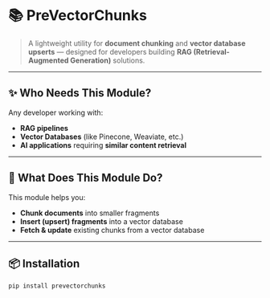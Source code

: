 # 📚 PreVectorChunks

> A lightweight utility for **document chunking** and **vector database upserts** — designed for developers building **RAG (Retrieval-Augmented Generation)** solutions.

---

## ✨ Who Needs This Module?
Any developer working with:
- **RAG pipelines**
- **Vector Databases** (like Pinecone, Weaviate, etc.)
- **AI applications** requiring **similar content retrieval**

---


## 🎯 What Does This Module Do?
This module helps you:
- **Chunk documents** into smaller fragments  
- **Insert (upsert) fragments** into a vector database  
- **Fetch & update** existing chunks from a vector database  

---

## 📦 Installation
```bash
pip install prevectorchunks
